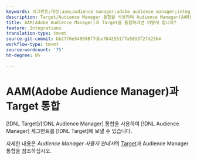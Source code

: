 ```yaml
---
keywords: 세그먼트;대상;aam;audience manager;adobe audience manager;integrate;integration
description: Target/Audience Manager 통합을 사용하여 Audience Manager(AAM) 세그먼트를 Adobe Target으로 전송하는 방법을 알아봅니다.
title: AAM(Adobe Audience Manager)과 Target을 통합하려면 어떻게 합니까?
feature: Integrations
translation-type: tm+mt
source-git-commit: bb27f6e540998f7dbe7642551f7a5013f2fd25b4
workflow-type: tm+mt
source-wordcount: '75'
ht-degree: 0%

---
```



# AAM(Adobe Audience Manager)과 Target 통합

[!DNL Target]/[!DNL Audience Manager] 통합을 사용하여 [!DNL Audience Manager] 세그먼트를 [!DNL Target]에 보낼 수 있습니다.

자세한 내용은 *Audience Manager 사용자 안내서*&#x200B;의 [Target](https://experienceleague.adobe.com/docs/audience-manager/user-guide/implementation-integration-guides/integration-other-solutions/aam-target-integration.html)과 Audience Manager 통합을 참조하십시오.
